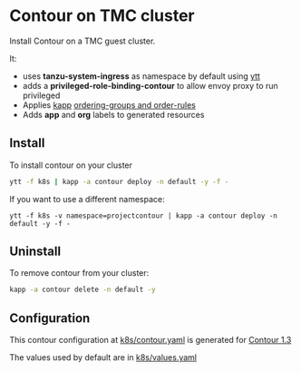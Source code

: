 # Contour on TMC cluster
Install Contour on a TMC guest cluster.

It:
- uses **tanzu-system-ingress** as namespace by default using [ytt](https://get-ytt.io/)
- adds a **privileged-role-binding-contour** to allow envoy proxy to run privileged
- Applies [kapp](https://get-kapp.io/) [ordering-groups and order-rules](https://github.com/k14s/kapp/blob/master/docs/apply-ordering.md)
- Adds **app** and **org** labels to generated resources

## Install
To install contour on your cluster

```bash
ytt -f k8s | kapp -a contour deploy -n default -y -f -
```

If you want to use a different namespace:

```
ytt -f k8s -v namespace=projectcontour | kapp -a contour deploy -n default -y -f -
```


## Uninstall
To remove contour from your cluster:

```bash
kapp -a contour delete -n default -y
```

## Configuration
This contour configuration at [k8s/contour.yaml](k8s/contour.yaml) is generated for [Contour 1.3](https://raw.githubusercontent.com/projectcontour/contour/release-1.3/examples/render/contour.yaml)

The values used by default are in [k8s/values.yaml](k8s/values.yaml)
